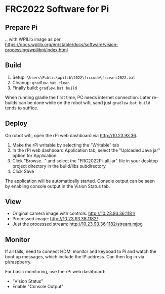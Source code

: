 FRC2022 Software for Pi
=======================

Prepare Pi
----------

.. with WPILib image as per
https://docs.wpilib.org/en/stable/docs/software/vision-processing/wpilibpi/index.html

Build
-----

1) Setup: `\Users\Public\wpilib\2022\frccode\frcvars2022.bat`
2) Cleanup: `gradlew.bat clean`
3) Finally build: `gradlew.bat build`

When running gradle the first time, PC needs internet connection.
Later re-builds can be done while on the robot wifi,
sand just `gradlew.bat build` tends to suffice.

Deploy
------

On robot wifi, open the rPi web dashboard via http://10.23.93.36.

1) Make the rPi writable by selecting the "Writable" tab
2) In the rPi web dashboard Application tab, select the "Uploaded Java jar"
   option for Application
3) Click "Browse..." and select the "FRC2022Pi-all.jar" file in
   your desktop project directory in the build/libs subdirectory
4) Click Save

The application will be automatically started.  Console output can be seen by
enabling console output in the Vision Status tab.

View
----

 * Original camera image with controls: http://10.23.93.36:1181/
 * Processed image: http://10.23.93.36:1182/
 * Just the processed stream: http://10.23.93.36:1182/stream.mjpg

Monitor
-------

If all fails, need to connect HDMI monitor and keyboad to Pi and watch the boot up messages, which include the IP address.
Can then log in via pi/raspberry.

For basic monitoring, use the rPi web dashboard:

 * "Vision Status"
 * Enable "Console Output"

